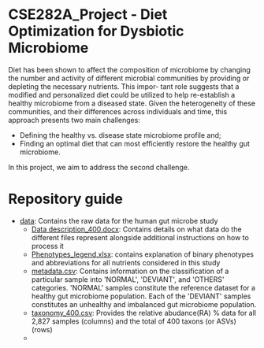 # CSE282A_Project - Diet Optimization for Dysbiotic Microbiome

Diet has been shown to affect the composition of microbiome by changing the number and activity
of different microbial communities by providing or depleting the necessary nutrients. This impor-
tant role suggests that a modified and personalized diet could be utilized to help re-establish a
healthy microbiome from a diseased state. Given the heterogeneity of these communities, and their
differences across individuals and time, this approach presents two main challenges:

* Defining the healthy vs. disease state microbiome profile and; 
* Finding an optimal diet that can most efficiently restore the healthy gut microbiome. 

In this project, we aim to address the second challenge.

# Repository guide

* [data](https://github.com/DeevanshuGoyal/CSE282A_Project/tree/main/data): Contains the raw data for the human gut microbe study
  * [Data description_400.docx](https://github.com/DeevanshuGoyal/CSE282A_Project/blob/main/data/Data%20description_400.docx): Contains details on what data do the different files represent alongside additional instructions on how to process it
  * [Phenotypes_legend.xlsx](https://github.com/DeevanshuGoyal/CSE282A_Project/blob/main/data/Phenotypes_legend.xlsx): contains explanation of binary phenotypes and abbreviations for all nutrients considered in this study
  * [metadata.csv](https://github.com/DeevanshuGoyal/CSE282A_Project/blob/main/data/metadata.csv): Contains information on the classification of a particular sample into 'NORMAL', 'DEVIANT', and 'OTHERS' categories. 'NORMAL' samples constitute the reference dataset for a healthy gut microbiome population. Each of the 'DEVIANT' samples constitutes an unhealthy and imbalanced gut microbiome population.
  * [taxonomy_400.csv](https://github.com/DeevanshuGoyal/CSE282A_Project/blob/main/data/taxonomy_400.csv): Provides the relative abudance(RA) % data for all 2,827 samples (columns) and the total of 400 taxons (or ASVs) (rows)
  *  
